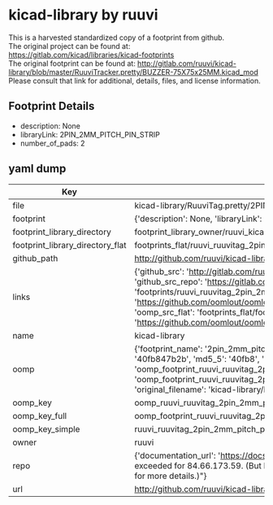 # kicad-library by ruuvi  
This is a harvested standardized copy of a footprint from github.  
The original project can be found at:  
https://gitlab.com/kicad/libraries/kicad-footprints  
The original footprint can be found at:
http://gitlab.com/ruuvi/kicad-library/blob/master/RuuviTracker.pretty/BUZZER-75X75x25MM.kicad_mod
Please consult that link for additional, details, files, and license information.  
## Footprint Details
* description: None  
* libraryLink: 2PIN_2MM_PITCH_PIN_STRIP  
* number_of_pads: 2  
## yaml dump  
| Key | Value |  
| --- | --- |  
| file | kicad-library/RuuviTag.pretty/2PIN_2MM_PITCH_PIN_STRIP.kicad_mod |  
| footprint | {'description': None, 'libraryLink': '2PIN_2MM_PITCH_PIN_STRIP', 'number_of_pads': 2} |  
| footprint_library_directory | footprint_library_owner/ruuvi_kicad-library |  
| footprint_library_directory_flat | footprints_flat/ruuvi_ruuvitag_2pin_2mm_pitch_pin_strip/working |  
| github_path | http://github.com/ruuvi/kicad-library/blob/master/RuuviTag.pretty/2PIN_2MM_PITCH_PIN_STRIP.kicad_mod |  
| links | {'github_src': 'http://gitlab.com/ruuvi/kicad-library/blob/master/RuuviTracker.pretty/BUZZER-75X75x25MM.kicad_mod', 'github_src_repo': 'https://gitlab.com/kicad/libraries/kicad-footprints', 'oomp_bot': 'footprints/ruuvi_ruuvitag_2pin_2mm_pitch_pin_strip/working', 'oomp_bot_github': 'https://github.com/oomlout/oomlout_oomp_footprint_bot/tree/main/footprints/ruuvi_ruuvitag_2pin_2mm_pitch_pin_strip/working', 'oomp_src_flat': 'footprints_flat/footprints_flat/ruuvi_ruuvitag_2pin_2mm_pitch_pin_strip/working', 'oomp_src_flat_github': 'https://github.com/oomlout/oomlout_oomp_footprint_src/tree/main/footprints_flat/ruuvi_ruuvitag_2pin_2mm_pitch_pin_strip/working'} |  
| name | kicad-library |  
| oomp | {'footprint_name': '2pin_2mm_pitch_pin_strip', 'library_name': 'ruuvitag', 'md5': '40fb847b2bf2f51c559054ebea885da2', 'md5_10': '40fb847b2b', 'md5_5': '40fb8', 'md5_6': '40fb84', 'oomp_key': 'oomp_ruuvi_ruuvitag_2pin_2mm_pitch_pin_strip', 'oomp_key_extra': 'oomp_footprint_ruuvi_ruuvitag_2pin_2mm_pitch_pin_strip', 'oomp_key_full': 'oomp_footprint_ruuvi_ruuvitag_2pin_2mm_pitch_pin_strip_40fb84', 'oomp_key_simple': 'ruuvi_ruuvitag_2pin_2mm_pitch_pin_strip', 'original_filename': 'kicad-library/RuuviTag.pretty/2PIN_2MM_PITCH_PIN_STRIP.kicad_mod', 'owner_name': 'ruuvi'} |  
| oomp_key | oomp_ruuvi_ruuvitag_2pin_2mm_pitch_pin_strip |  
| oomp_key_full | oomp_footprint_ruuvi_ruuvitag_2pin_2mm_pitch_pin_strip |  
| oomp_key_simple | ruuvi_ruuvitag_2pin_2mm_pitch_pin_strip |  
| owner | ruuvi |  
| repo | {'documentation_url': 'https://docs.github.com/rest/overview/resources-in-the-rest-api#rate-limiting', 'message': "API rate limit exceeded for 84.66.173.59. (But here's the good news: Authenticated requests get a higher rate limit. Check out the documentation for more details.)"} |  
| url | http://github.com/ruuvi/kicad-library |  

